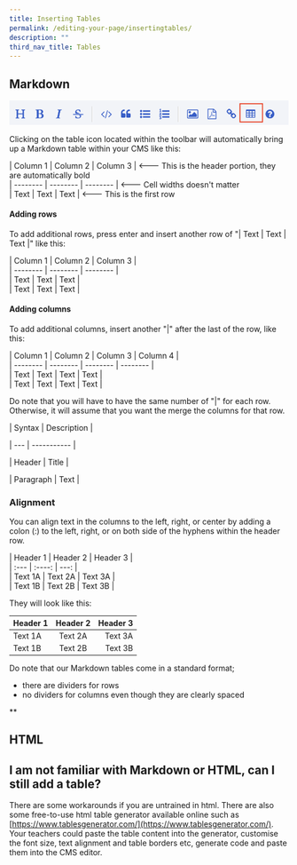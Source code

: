 ```yaml
---
title: Inserting Tables
permalink: /editing-your-page/insertingtables/
description: ""
third_nav_title: Tables
---
```

## Markdown

![](/images/Toolbar%20(table).png)

Clicking on the table icon located within the toolbar will automatically bring up a Markdown table within your CMS like this:

<p>| Column 1 | Column 2 | Column 3 | <--- This is the header portion, they are automatically bold 
<br>| -------- | -------- | -------- | <--- Cell widths doesn't matter
<br>| Text     | Text     | Text     | <--- This is the first row 
</p>

#### Adding rows	
To add additional rows, press enter and insert another row of "| Text     | Text     | Text     |" like this:
<br>
<p>| Column 1 | Column 2 | Column 3 | 
<br>| -------- | -------- | -------- | 
<br>| Text     | Text     | Text     |
<br>| Text     | Text     | Text     |
</p>

#### Adding columns
To add additional columns, insert another "|" after the last of the row, like this:
<br>
<p>| Column 1 | Column 2 | Column 3 | Column 4 |
<br>| -------- | -------- | -------- | -------- |
<br>| Text     | Text     | Text     | Text     |
<br>| Text     | Text     | Text     | Text     |
</p>

Do note that you will have to have the same number of "|" for each row. Otherwise, it will assume that you want the merge the columns for that row.

| Syntax | Description |

| --- | ----------- |

| Header | Title |

| Paragraph | Text |

  
  

### Alignment

You can align text in the columns to the left, right, or center by adding a colon (:) to the left, right, or on both side of the hyphens within the header row.

<p>
| Header 1 | Header 2 | Header 3 |
<br>| :--- | :----: | ---: |
<br>| Text 1A |  Text 2A | Text 3A |
<br>| Text 1B | Text 2B |  Text 3B |
</p>

They will look like this:

| Header 1 | Header 2 | Header 3 |
| :--- | :----: | ---: |
| Text 1A |  Text 2A | Text 3A |
| Text 1B | Text 2B |  Text 3B |


Do note that our Markdown tables come in a standard format; 
*   there are dividers for rows
*   no dividers for columns even though they are clearly spaced
    

**

## HTML


## I am not familiar with Markdown or HTML, can I still add a table?

There are some workarounds if you are untrained in html. There are also some free-to-use html table generator available online such as [https://www.tablesgenerator.com/](https://www.tablesgenerator.com/). Your teachers could paste the table content into the generator, customise the font size, text alignment and table borders etc, generate code and paste them into the CMS editor.
